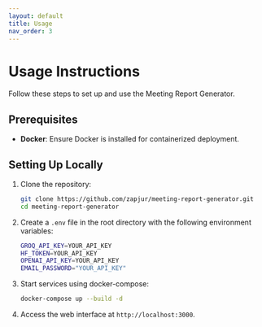 ```yaml
---
layout: default
title: Usage
nav_order: 3
---
```


# Usage Instructions

Follow these steps to set up and use the Meeting Report Generator.

## Prerequisites
- **Docker**: Ensure Docker is installed for containerized deployment.

## Setting Up Locally
1. Clone the repository:
   ```bash
   git clone https://github.com/zapjur/meeting-report-generator.git
   cd meeting-report-generator
   ```

2. Create a `.env` file in the root directory with the following environment variables:
   ```bash
   GROQ_API_KEY=YOUR_API_KEY
   HF_TOKEN=YOUR_API_KEY
   OPENAI_API_KEY=YOUR_API_KEY
   EMAIL_PASSWORD="YOUR_API_KEY"
   ```

3. Start services using docker-compose:
   ```bash
   docker-compose up --build -d
   ```

4. Access the web interface at `http://localhost:3000`.
